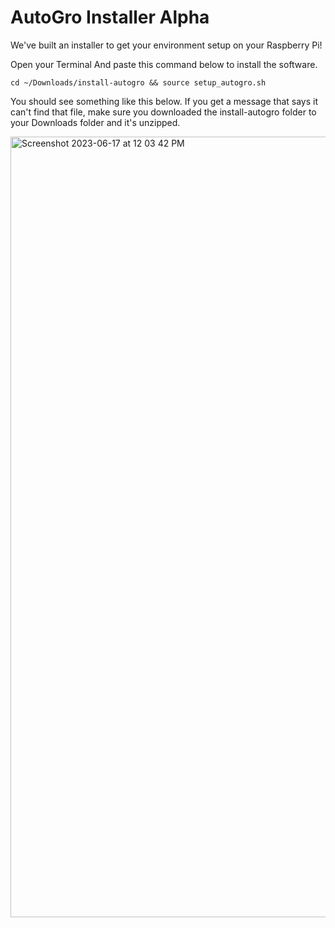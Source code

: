 # AutoGro Installer **Alpha**
We've built an installer to get your environment setup on your Raspberry Pi!

Open your Terminal And paste this command below to install the software.

```cd ~/Downloads/install-autogro && source setup_autogro.sh```

You should see something like this below. If you get a message that says it can't find that file, make sure you downloaded the install-autogro folder to your Downloads folder and it's unzipped.

<img width="1249" alt="Screenshot 2023-06-17 at 12 03 42 PM" src="https://github.com/autogro-ai/install-autogro/assets/131834659/b4e3ea19-7200-4d27-8a82-349b3d57fd43">
